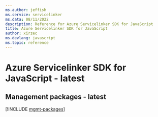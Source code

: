```yaml
---
ms.author: jeffish
ms.service: servicelinker
ms.data: 08/11/2022
description: Reference for Azure Servicelinker SDK for JavaScript
title: Azure Servicelinker SDK for JavaScript
author: xirzec
ms.devlang: javascript
ms.topic: reference
---
```

# Azure Servicelinker SDK for JavaScript - latest

## Management packages - latest
[!INCLUDE [mgmt-packages](servicelinker-mgmt-index.md)]